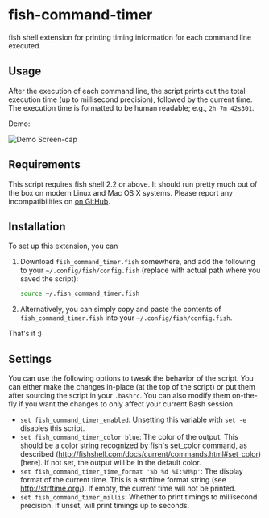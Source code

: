 fish-command-timer
==================

fish shell extension for printing timing information for each command line
executed.

Usage
-----

After the execution of each command line, the script prints out the total
execution time (up to millisecond precision), followed by the current time. The
execution time is formatted to be human readable; e.g., `2h 7m 42s301`.

Demo:

![Demo Screen-cap](https://github.com/jichuan89/bash-command-timer/raw/master/bash_command_timer_screenshot.gif)

Requirements
------------

This script requires fish shell 2.2 or above. It should run pretty much out of
the box on modern Linux and Mac OS X systems. Please report any
incompatibilities on
[on GitHub](https://github.com/jichu4n/fish-command-timer/issues).

Installation
------------

To set up this extension, you can

1. Download `fish_command_timer.fish` somewhere, and add the following to your
   `~/.config/fish/config.fish` (replace with actual path where you saved the script):

   ```bash
   source ~/.fish_command_timer.fish
   ```

2. Alternatively, you can simply copy and paste the contents of
   `fish_command_timer.fish` into your `~/.config/fish/config.fish`.

That's it :)

Settings
--------

You can use the following options to tweak the behavior of the script. You can
either make the changes in-place (at the top of the script) or put them after
sourcing the script in your `.bashrc`. You can also modify them on-the-fly if
you want the changes to only affect your current Bash session.

* `set fish_command_timer_enabled`: Unsetting this variable with `set -e` disables
  this script.
* `set fish_command_timer_color blue`: The color of the output. This should be a
  color string recognized by fish's set_color command, as described
  (http://fishshell.com/docs/current/commands.html#set_color)[here]. If not set,
  the output will be in the default color.
* `set fish_command_timer_time_format '%b %d %I:%M%p'`: The display format of
  the current time.  This is a strftime format string (see
  http://strftime.org/). If empty, the current time will not be printed.
* `set fish_command_timer_millis`: Whether to print timings to millisecond
  precision. If unset, will print timings up to seconds.

